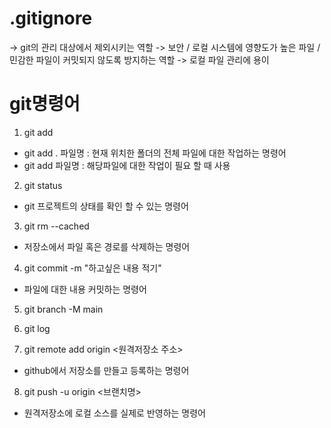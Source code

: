 # .gitignore

-> git의 관리 대상에서 제외시키는 역할
-> 보안 / 로컬 시스템에 영향도가 높은 파일 / 민감한 파일이 커밋되지 않도록 방지하는 역할
-> 로컬 파일 관리에 용이

# git명령어

1. git add

- git add . 파일명 : 현재 위치한 폴더의 전체 파일에 대한 작업하는 명령어
- git add 파일명 : 해당파일에 대한 작업이 필요 할 때 사용

2. git status

- git 프로젝트의 상태를 확인 할 수 있는 명령어

3. git rm --cached

- 저장소에서 파일 혹은 경로를 삭제하는 명령어

4. git commit -m "하고싶은 내용 적기"

- 파일에 대한 내용 커밋하는 명령어

5. git branch -M main

6. git log

7. git remote add origin <원격저장소 주소>

- github에서 저장소를 만들고 등록하는 명령어

8. git push -u origin <브랜치명>

<!-- * git push -u origin main -->
<!-- * git push -u 최초작업시 설정해두면 다음 작업부터는 생략 가능 -->

- 원격저장소에 로컬 소스를 실제로 반영하는 명령어
